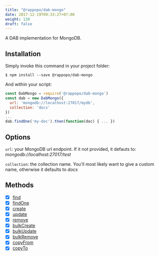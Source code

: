 ```yaml
---
title: "@rappopo/dab-mongo"
date: 2017-12-19T09:33:27+07:00
weight: 120
draft: false
---
```


A DAB implementation for MongoDB. 

## Installation

Simply invoke this command in your project folder:

```
$ npm install --save @rappopo/dab-mongo
```

And within your script:

```javascript
const DabMongo = require('@rappopo/dab-mongo')
const dab = new DabMongo({
  url: 'mongodb://localhost:27017/mydb',
  collection: 'docs'
})
...
dab.findOne('my-doc').then(function(doc) { ... })
```

## Options

`url`: your MongoDB url endpoint. If it not provided, it defauts to: *mongodb://localhost:27017/test*

`collection`: the collection name. You'll most likely want to give a custom name, otherwise it defaults to *docs*

## Methods

* [x] [find](/dab/method/find/)
* [x] [findOne](/dab/method/find-one/)
* [x] [create](/dab/method/create/)
* [x] [update](/dab/method/update/)
* [x] [remove](/dab/method/remove/)
* [x] [bulkCreate](/dab/method/bulk-create/)
* [x] [bulkUpdate](/dab/method/bulk-update/)
* [x] [bulkRemove](/dab/method/bulk-remove/)
* [x] [copyFrom](/dab/method/copy-from/)
* [x] [copyTo](/dab/method/copy-to/)
